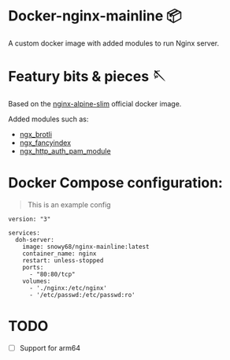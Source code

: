 # Docker-nginx-mainline 📦
A custom docker image with added modules to run Nginx server.

# Featury bits & pieces 🪡

Based on the [nginx-alpine-slim](https://hub.docker.com/_/nginx) official docker image.

Added modules such as:

- [ngx_brotli](https://github.com/google/ngx_brotli)
- [ngx_fancyindex](https://github.com/aperezdc/ngx-fancyindex)
- [ngx_http_auth_pam_module](https://github.com/sto/ngx_http_auth_pam_module)

# Docker Compose configuration:
>This is an example config
```
version: "3"

services:
  doh-server:
    image: snowy68/nginx-mainline:latest
    container_name: nginx
    restart: unless-stopped
    ports:
      - "80:80/tcp"
    volumes:
      - './nginx:/etc/nginx'
      - '/etc/passwd:/etc/passwd:ro'
```
# TODO
- [ ] Support for arm64